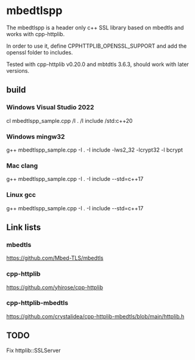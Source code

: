 # mbedtlspp

The mbedtlspp is a header only c++ SSL library based on mbedtls and works with cpp-httplib.

In order to use it, define CPPHTTPLIB_OPENSSL_SUPPORT and add the openssl folder to includes. 

Tested with cpp-httplib v0.20.0 and mbtdtls 3.6.3, should work with later versions.

## build

### Windows Visual Studio 2022

cl mbedtlspp_sample.cpp /I . /I include /std:c++20

### Windows mingw32

g++ mbedtlspp_sample.cpp -I . -I include -lws2_32 -lcrypt32 -l bcrypt

### Mac clang
g++ mbedtlspp_sample.cpp -I . -I include --std=c++17

### Linux gcc
g++ mbedtlspp_sample.cpp -I . -I include --std=c++17

## Link lists

### mbedtls
https://github.com/Mbed-TLS/mbedtls

### cpp-httplib
https://github.com/yhirose/cpp-httplib

### cpp-httplib-mbedtls
https://github.com/crystalidea/cpp-httplib-mbedtls/blob/main/httplib.h

## TODO
Fix httplib::SSLServer

